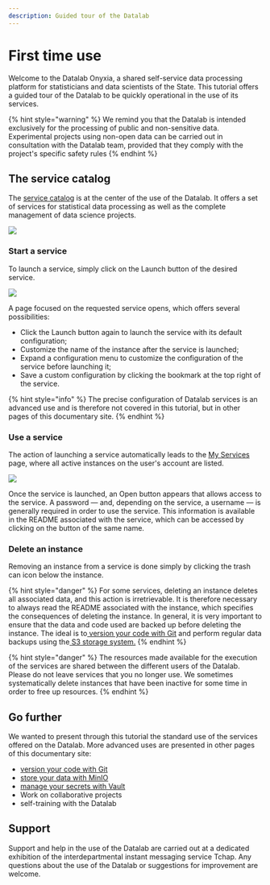 ```yaml
---
description: Guided tour of the Datalab
---
```


# First time use

Welcome to the Datalab Onyxia, a shared self-service data processing platform for statisticians and data scientists of the State. This tutorial offers a guided tour of the Datalab to be quickly operational in the use of its services.

{% hint style="warning" %}
&#x20;We remind you that the Datalab is intended exclusively for the processing of public and non-sensitive data. Experimental projects using non-open data can be carried out in consultation with the Datalab team, provided that they comply with the project's specific safety rules
{% endhint %}

## The service catalog

The [service catalog](https://onyxia.euw1.prod.sgcip.io/catalog/cip) is at the center of the use of the Datalab. It offers a set of services for statistical data processing as well as the complete management of data science projects.

![](../.gitbook/assets/catalogue.png)

### Start a service

To launch a service, simply click on the Launch button of the desired service.

![](../.gitbook/assets/lancer-un-service.png)

A page focused on the requested service opens, which offers several possibilities:

* Click the Launch button again to launch the service with its default configuration;
* Customize the name of the instance after the service is launched;
* Expand a configuration menu to customize the configuration of the service before launching it;
* Save a custom configuration by clicking the bookmark at the top right of the service.

{% hint style="info" %}
The precise configuration of Datalab services is an advanced use and is therefore not covered in this tutorial, but in other pages of this documentary site.
{% endhint %}

### Use a service

The action of launching a service automatically leads to the [My Services](https://onyxia.euw1.prod.sgcip.io/my-services) page, where all active instances on the user's account are listed.

![](../.gitbook/assets/utiliser-un-service.png)

Once the service is launched, an Open button appears that allows access to the service. A password — and, depending on the service, a username — is generally required in order to use the service. This information is available in the README associated with the service, which can be accessed by clicking on the button of the same name.

### Delete an instance

Removing an instance from a service is done simply by clicking the trash can icon below the instance.

{% hint style="danger" %}
For some services, deleting an instance deletes all associated data, and this action is irretrievable. It is therefore necessary to always read the README associated with the instance, which specifies the consequences of deleting the instance. In general, it is very important to ensure that the data and code used are backed up before deleting the instance. The ideal is to[ version your code with Git](controle-de-version.md) and perform regular data backups using the[ S3 storage system.](stockage-de-donnees.md)
{% endhint %}

{% hint style="danger" %}
The resources made available for the execution of the services are shared between the different users of the Datalab. Please do not leave services that you no longer use. We sometimes systematically delete instances that have been inactive for some time in order to free up resources.
{% endhint %}

## Go further

We wanted to present through this tutorial the standard use of the services offered on the Datalab. More advanced uses are presented in other pages of this documentary site:

* [version your code with Git](controle-de-version.md)&#x20;
* [store your data with MinIO ](stockage-de-donnees.md)
* [manage your secrets with Vault ](gestion-des-secrets.md)
* Work on collaborative projects
* self-training with the Datalab&#x20;

## Support

Support and help in the use of the Datalab are carried out at a dedicated exhibition of the interdepartmental instant messaging service Tchap. Any questions about the use of the Datalab or suggestions for improvement are welcome.

